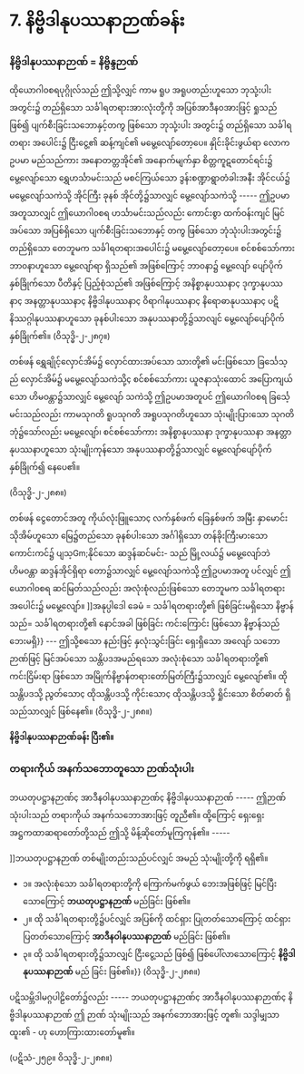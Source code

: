 # **7. နိဗ္ဗိဒါနုပဿနာဉာဏ်ခန်း**

### **နိဗ္ဗိဒါနုပဿနာဉာဏ် = နိဗ္ဗိန္ဒဉာဏ်**
ထိုယောဂါ၀စရပုဂ္ဂိုလ်သည် ဤသို့လျှင် ကာမ ရူပ အရူပတည်းဟူသော ဘုသုံ့းပါးအတွင်း၌ တည်ရှိသော
သင်္ခါရတရားအားလုံးတို့ကို အပြစ်အာဒီန၀အားဖြင့် ရှုသည်ဖြစ်၍ ပျက်စီးခြင်းသဘောနှင့်တကွ ဖြစ်သော ဘုသုံ့းပါး
အတွင်း၌ တည်ရှိသော သင်္ခါရတရား အပေါင်း၌ ငြီးငွေ့၏ ဆန့်ကျင်၏ မမွေ့လျော်တော့ပေ။ နှိုင်းခိုင်းဖွယ်ရာ
လောကဥပမာ မည်သည်ကား အနောတတ္တအိုင်၏ အနောက်မျက်နှာ စိတ္တကူဋတောင်ရင်း၌ မွေ့လျော်သော
ရွှေဟင်္သာမင်းသည် မစင်ကြယ်သော ဒွန်းစဏ္ဍာရွာတံခါးအနီး အိုင်ငယ်၌ မမွေ့လျော်သကဲသို့ အိုင်ကြီး ခုနစ်
အိုင်တို့၌သာလျှင် မွေ့လျော်သကဲသို့ ----- ဤဥပမာ အတူသာလျှင် ဤယောဂါ၀စရ ဟင်္သာမင်းသည်လည်း
ကောင်းစွာ ထက်ဝန်းကျင် မြင်အပ်သော အပြစ်ရှိသော ပျက်စီးခြင်းသဘောနှင့် တကွ ဖြစ်သော ဘုံသုံးပါးအတွင်း၌
တည်ရှိသော တေဘူမက သင်္ခါရတရားအပေါင်း၌ မမွေ့လျော်တော့ပေ။ စင်စစ်သော်ကား ဘာ၀နာဟူသော
မွေ့လျော်ရာ ရှိသည်၏ အဖြစ်ကြောင့် ဘာ၀နာ၌ မွေ့လျော် ပျော်ပိုက် နှစ်ခြိုက်သော ပီတိနှင့် ပြည့်စုံသည်၏
အဖြစ်ကြောင့် အနိစ္စာနုပဿနာç ဒုက္ခာနုပဿနာç အနတ္တာနုပဿနာç နိဗ္ဗိဒါနုပဿနာç ဝိရာဂါနုပဿနာç
နိရောဓာနုပဿနာç ပဋိနိဿဂ္ဂါနုပဿနာဟူသော ခုနစ်ပါးသော အနုပဿနာတို့၌သာလျင် မွေ့လျော်ပျော်ပိုက်
နှစ်ခြိုက်၏။ (ဝိသုဒ္ဓိ-၂-၂၈၇။)

တစ်ဖန် ရွှေချိုင့်လှောင်အိမ်၌ လှောင်ထားအပ်သော သားတို့၏ မင်းဖြစ်သော ခြင်္သေသ့ည် လှောင်အိမ်၌
မမွေ့လျော်သကဲသို့ç စင်စစ်သော်ကား ယူဇနာသုံးထောင် အပြောကျယ်သော ဟိမဝန္တာ၌သာလျှင် မွေ့လျော်
သကဲသို့ ဤဥပမာအတူပင် ဤယောဂါ၀စရ ခြင်္သေ့မင်းသည်လည်း ကာမသုဂတိ ရူပသုဂတိ အရူပသုဂတိဟူသော
သုံးမျိုးပြားသော သုဂတိဘုံ၌သော်လည်း မမွေ့လျော်၊ စင်စစ်သော်ကား အနိစ္စာနုပဿနာ ဒုက္ခာနုပဿနာ
အနတ္တာနုပဿနာဟူသော သုံးမျိုးကုန်သော အနုပဿနာတို့၌သာလျှင် မွေ့လျော်ပျော်ပိုက် နှစ်ခြိုက်၍ နေပေ၏။

<r>(ဝိသုဒ္ဓိ-၂-၂၈၈။)</r>

တစ်ဖန် ငွေတောင်အတူ ကိုယ်လုံးဖြူသောç လက်နှစ်ဖက် ခြေနှစ်ဖက် အမြီး နှာမောင်း သိုအိမ်ဟူသော
မြေ၌တည်သော ခုနစ်ပါးသော အင်္ဂါရှိသော တန်ခိုးကြီးမားသော ကောင်းကင်၌ ပျသ့Gm;နိုင်သော ဆဒ္ဒန်ဆင်မင်း-
သည် မြို့လယ်၌ မမွေ့လျော်ဘဲ ဟိမဝန္တာ ဆဒ္ဒန်အိုင်ရှိရာ တော၌သာလျှင် မွေ့လျော်သကဲသို့ ဤဥပမာအတူ
ပင်လျှင် ဤယောဂါ၀စရ ဆင်မြတ်သည်လည်း အလုံးစုံလည်းဖြစ်သော တေဘူမက သင်္ခါရတရား အပေါင်း၌
မမွေ့လျော်။ ]]အနုပ္ပါဒေါ ခေမံ = သင်္ခါရတရားတို့၏ ဖြစ်ခြင်းမရှိသော နိဗ္ဗာန်သည်= သင်္ခါရတရားတို့၏ နောင်အခါ
ဖြစ်ခြင်း ကင်းကြောင်း ဖြစ်သော နိဗ္ဗာန်သည် ဘေးမရှိ}} --- ဤသို့စသော နည်းဖြင့် နှလုံးသွင်းခြင်း ရှေးရှိသော
အလျော် သဘောဉာဏ်ဖြင့် မြင်အပ်သော သန္တိပဒအမည်ရသော အလုံးစုံသော သင်္ခါရတရားတို့၏ ကင်းငြိမ်းရာ
ဖြစ်သော အမြိုက်နိဗ္ဗာန်တရားတော်မြတ်ကြီး၌သာလျှင် မွေ့လျော်၏။ ထိုသန္တိပဒသို့ ညွတ်သောç ထိုသန္တိပဒသို့
ကိုင်းသောç ထိုသန္တိပဒသို့ ရှိုင်းသော စိတ်ဓာတ် ရှိသည်သာလျှင် ဖြစ်နေ၏။ (ဝိသုဒ္ဓိ-၂-၂၈၈။)

**နိဗ္ဗိဒါနုပဿနာဉာဏ်ခန်း ပြီး၏။**

### **တရားကိုယ် အနက်သဘောတူသော ဉာဏ်သုံးပါး**
ဘယတုပဋ္ဌာနဉာဏ်ç အာဒီနဝါနုပဿနာဉာဏ်ç နိဗ္ဗိဒါနုပဿနာဉာဏ် ----- ဤဉာဏ် သုံးပါးသည်
တရားကိုယ် အနက်သဘောအားဖြင့် တူညီ၏။ ထို့ကြောင့် ရှေးရှေး အဋ္ဌကထာဆရာတော်တို့သည် ဤသို့ မိန့်ဆိုတော်မူကြကုန်၏။ -----

]]ဘယတုပဋ္ဌာနဉာဏ် တစ်မျိုးတည်းသည်ပင်လျှင် အမည် သုံးမျိုးတို့ကို ရရှိ၏။

- ၁။ အလုံးစုံသော သင်္ခါရတရားတို့ကို ကြောက်မက်ဖွယ် ဘေးအဖြစ်ဖြင့် မြင်ပြီးသောကြောင့် **ဘယတုပဋ္ဌာနဉာဏ်** မည်ခြင်း ဖြစ်၏။
- ၂။ ထို သင်္ခါရတရားတို့၌ပင်လျှင် အပြစ်ကို ထင်ရှား ပြုတတ်သောကြောင့် ထင်ရှား ပြတတ်သောကြောင့်
**အာဒီနဝါနုပဿနာဉာဏ်** မည်ခြင်း ဖြစ်၏။
- ၃။ ထို သင်္ခါရတရားတို့၌သာလျှင် ငြီးငွေ့သည် ဖြစ်၍ ဖြစ်ပေါ်လာသောကြောင့် **နိဗ္ဗိဒါနုပဿနာဉာဏ်** မည် ခြင်း ဖြစ်၏။}} (ဝိသုဒ္ဓိ-၂-၂၈၈။)

ပဋိသမ္ဘိဒါမဂ္ဂပါဠိတော်၌လည်း ----- ဘယတုပဋ္ဌာနဉာဏ်ç အာဒီနဝါနုပဿနာဉာဏ်ç နိဗ္ဗိဒါနုပဿနာဉာဏ်
ဤ ဉာဏ် သုံးမျိုးသည် အနက်ဘောအားဖြင့် တူ၏၊ သဒ္ဒါမျှသာ ထူး၏ - ဟု ဟောကြားထားတော်မူ၏။

<r>(ပဋိသံ-၂၅၉။ ဝိသုဒ္ဓိ-၂-၂၈၈။)</r>